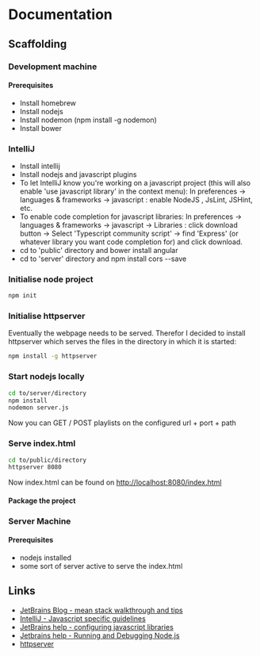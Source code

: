 # Documentation

## Scaffolding

### Development machine

#### Prerequisites

- Install homebrew
- Install nodejs
- Install nodemon (npm install -g nodemon)
- Install bower

### IntelliJ

- Install intellij
- Install nodejs and javascript plugins
- To let IntelliJ know you're working on a javascript project (this will also enable 'use javascript library' in the context menu): In preferences -> languages & frameworks -> javascript : enable NodeJS , JsLint, JSHint, etc.
- To enable code completion for javascript libraries: In preferences -> languages & frameworks -> javascript -> Libraries : click download button -> Select 'Typescript community script' -> find 'Express' (or whatever library you want code completion for) and click download.
- cd to 'public' directory and bower install angular
- cd to 'server' directory and npm install cors --save

### Initialise node project

```bash
npm init
```

### Initialise httpserver

Eventually the webpage needs to be served. Therefor I decided to install httpserver which serves the files in the directory in which it is started:

```bash
npm install -g httpserver
```

### Start nodejs locally

```bash
cd to/server/directory
npm install
nodemon server.js
```

Now you can GET / POST playlists on the configured url + port + path

### Serve index.html

```bash
cd to/public/directory
httpserver 8080
```

Now index.html can be found on [http://localhost:8080/index.html](http://localhost:8080/index.html)

#### Package the project



### Server Machine

#### Prerequisites

- nodejs installed
- some sort of server active to serve the index.html

## Links

- [JetBrains Blog - mean stack walkthrough and tips](http://blog.jetbrains.com/webstorm/2014/06/mean-stack-walkthrough-and-tips/)
- [IntelliJ - Javascript specific guidelines](https://www.jetbrains.com/idea/help/javascript-specific-guidelines.html)
- [JetBrains help - configuring javascript libraries](https://www.jetbrains.com/idea/help/configuring-javascript-libraries.html)
- [Jetbrains help - Running and Debugging Node.js](https://www.jetbrains.com/idea/help/running-and-debugging-node-js.html)
- [httpserver](https://www.npmjs.com/package/httpserver)

